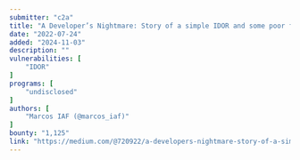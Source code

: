 ```yaml
---
submitter: "c2a"
title: "A Developer’s Nightmare: Story of a simple IDOR and some poor fixes worth $1125"
date: "2022-07-24"
added: "2024-11-03"
description: ""
vulnerabilities: [
    "IDOR"
]
programs: [
    "undisclosed"
]
authors: [
    "Marcos IAF (@marcos_iaf)"
]
bounty: "1,125"
link: "https://medium.com/@720922/a-developers-nightmare-story-of-a-simple-idor-and-some-poor-fixes-worth-1125-5ead70b0a1de"
---
```




